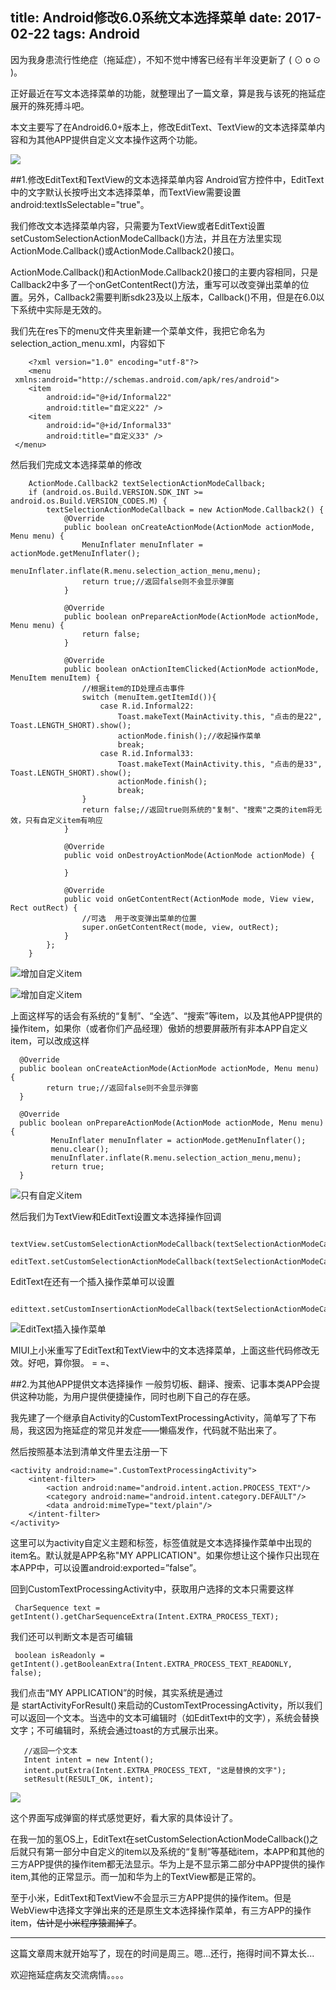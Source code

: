 title: Android修改6.0系统文本选择菜单
date: 2017-02-22
tags: Android
---

因为我身患流行性绝症（拖延症），不知不觉中博客已经有半年没更新了 ( ⊙ o ⊙ )。

正好最近在写文本选择菜单的功能，就整理出了一篇文章，算是我与该死的拖延症展开的殊死搏斗吧。

本文主要写了在Android6.0+版本上，修改EditText、TextView的文本选择菜单内容和为其他APP提供自定义文本操作这两个功能。<!--more-->

![](http://upload-images.jianshu.io/upload_images/828721-8047b1d0575a1c14.jpg?imageMogr2/auto-orient/strip%7CimageView2/2/w/1240)

##1.修改EditText和TextView的文本选择菜单内容
Android官方控件中，EditText中的文字默认长按呼出文本选择菜单，而TextView需要设置android:textIsSelectable="true"。

我们修改文本选择菜单内容，只需要为TextView或者EditText设置setCustomSelectionActionModeCallback()方法，并且在方法里实现ActionMode.Callback()或ActionMode.Callback2()接口。

ActionMode.Callback()和ActionMode.Callback2()接口的主要内容相同，只是Callback2中多了一个onGetContentRect()方法，重写可以改变弹出菜单的位置。另外，Callback2需要判断sdk23及以上版本，Callback()不用，但是在6.0以下系统中实际是无效的。

我们先在res下的menu文件夹里新建一个菜单文件，我把它命名为selection_action_menu.xml，内容如下

        <?xml version="1.0" encoding="utf-8"?>
        <menu
     xmlns:android="http://schemas.android.com/apk/res/android">
        <item
            android:id="@+id/Informal22"
            android:title="自定义22" />
        <item
            android:id="@+id/Informal33"
            android:title="自定义33" />
     </menu>

然后我们完成文本选择菜单的修改

        ActionMode.Callback2 textSelectionActionModeCallback;
        if (android.os.Build.VERSION.SDK_INT >= android.os.Build.VERSION_CODES.M) {
            textSelectionActionModeCallback = new ActionMode.Callback2() {
                @Override
                public boolean onCreateActionMode(ActionMode actionMode, Menu menu) {
                    MenuInflater menuInflater = actionMode.getMenuInflater();
                    menuInflater.inflate(R.menu.selection_action_menu,menu);
                    return true;//返回false则不会显示弹窗
                }

                @Override
                public boolean onPrepareActionMode(ActionMode actionMode, Menu menu) {
                    return false;
                }

                @Override
                public boolean onActionItemClicked(ActionMode actionMode, MenuItem menuItem) {
                    //根据item的ID处理点击事件
                    switch (menuItem.getItemId()){
                        case R.id.Informal22:
                            Toast.makeText(MainActivity.this, "点击的是22", Toast.LENGTH_SHORT).show();
                            actionMode.finish();//收起操作菜单
                            break;
                        case R.id.Informal33:
                            Toast.makeText(MainActivity.this, "点击的是33", Toast.LENGTH_SHORT).show();
                            actionMode.finish();
                            break;
                    }
                    return false;//返回true则系统的"复制"、"搜索"之类的item将无效，只有自定义item有响应
                }

                @Override
                public void onDestroyActionMode(ActionMode actionMode) {

                }

                @Override
                public void onGetContentRect(ActionMode mode, View view, Rect outRect) {
                    //可选  用于改变弹出菜单的位置
                    super.onGetContentRect(mode, view, outRect);
                }
            };
        }
![增加自定义item](http://upload-images.jianshu.io/upload_images/828721-37581382c6ff1e44.png?imageMogr2/auto-orient/strip%7CimageView2/2/w/1240)

![增加自定义item](http://upload-images.jianshu.io/upload_images/828721-b87101eb09e878d8.png?imageMogr2/auto-orient/strip%7CimageView2/2/w/1240)


上面这样写的话会有系统的“复制”、“全选”、“搜索”等item，以及其他APP提供的操作item，如果你（或者你们产品经理）傲娇的想要屏蔽所有非本APP自定义item，可以改成这样

      @Override
      public boolean onCreateActionMode(ActionMode actionMode, Menu menu) {
            return true;//返回false则不会显示弹窗
      }

      @Override
      public boolean onPrepareActionMode(ActionMode actionMode, Menu menu) {
             MenuInflater menuInflater = actionMode.getMenuInflater();
             menu.clear();
             menuInflater.inflate(R.menu.selection_action_menu,menu);
             return true;
      }


![只有自定义item](http://upload-images.jianshu.io/upload_images/828721-b74b3380261516ee.jpg?imageMogr2/auto-orient/strip%7CimageView2/2/w/1240)


然后我们为TextView和EditText设置文本选择操作回调

      textView.setCustomSelectionActionModeCallback(textSelectionActionModeCallback);
      editText.setCustomSelectionActionModeCallback(textSelectionActionModeCallback);

EditText在还有一个插入操作菜单可以设置

      edittext.setCustomInsertionActionModeCallback(textSelectionActionModeCallback);

![EditText插入操作菜单](http://upload-images.jianshu.io/upload_images/828721-4cf44481bda0c3fb.png?imageMogr2/auto-orient/strip%7CimageView2/2/w/1240)

MIUI上小米重写了EditText和TextView中的文本选择菜单，上面这些代码修改无效。好吧，算你狠。 = =、



##2.为其他APP提供文本选择操作
一般剪切板、翻译、搜索、记事本类APP会提供这种功能，为用户提供便捷操作，同时也刷下自己的存在感。

我先建了一个继承自Activity的CustomTextProcessingActivity，简单写了下布局，我这因为拖延症的常见并发症——懒癌发作，代码就不贴出来了。

然后按照基本法到清单文件里去注册一下

    <activity android:name=".CustomTextProcessingActivity">
        <intent-filter>
            <action android:name="android.intent.action.PROCESS_TEXT"/>
            <category android:name="android.intent.category.DEFAULT"/>
            <data android:mimeType="text/plain"/>
        </intent-filter>
    </activity>

这里可以为activity自定义主题和标签，标签值就是文本选择操作菜单中出现的item名。默认就是APP名称"MY APPLICATION"。如果你想让这个操作只出现在本APP中，可以设置android:exported=”false”。

回到CustomTextProcessingActivity中，获取用户选择的文本只需要这样

     CharSequence text = getIntent().getCharSequenceExtra(Intent.EXTRA_PROCESS_TEXT);

我们还可以判断文本是否可编辑

     boolean isReadonly = getIntent().getBooleanExtra(Intent.EXTRA_PROCESS_TEXT_READONLY, false);

我们点击“MY APPLICATION”的时候，其实系统是通过是 startActivityForResult() 来启动的CustomTextProcessingActivity，所以我们可以返回一个文本。当选中的文本可编辑时（如EditText中的文字），系统会替换文字；不可编辑时，系统会通过toast的方式展示出来。

       //返回一个文本
       Intent intent = new Intent();
       intent.putExtra(Intent.EXTRA_PROCESS_TEXT, "这是替换的文字");
       setResult(RESULT_OK, intent);


![](http://upload-images.jianshu.io/upload_images/828721-71a9a5209693e008.gif?imageMogr2/auto-orient/strip)

这个界面写成弹窗的样式感觉更好，看大家的具体设计了。


在我一加的氢OS上，EditText在setCustomSelectionActionModeCallback()之后就只有第一部分中自定义的item以及系统的“复制”等基础item，本APP和其他的三方APP提供的操作item都无法显示。华为上是不显示第二部分中APP提供的操作item,其他的正常显示。而一加和华为上的TextView都是正常的。

至于小米，EditText和TextView不会显示三方APP提供的操作item。但是WebView中选择文字弹出来的还是原生文本选择操作菜单，有三方APP的操作item，~~估计是小米程序猿漏掉了~~。

***
这篇文章周末就开始写了，现在的时间是周三。嗯...还行，拖得时间不算太长...

欢迎拖延症病友交流病情。。。。
